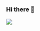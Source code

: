 ### Hi there 👋
<img align="left" src="https://github-readme-stats.vercel.app/api?username=your_username&count_private=true&show_icons=true&theme=dark">

<!--
**omarhamdy1120/omarhamdy1120** is a ✨ _special_ ✨ repository because its `README.md` (this file) appears on your GitHub profile.

Here are some ideas to get you started:

- 🔭 I’m currently working on ...
- 🌱 I’m currently learning ...
- 👯 I’m looking to collaborate on ...
- 🤔 I’m looking for help with ...
- 💬 Ask me about ...
- 📫 How to reach me: ...
- 😄 Pronouns: ...
- ⚡ Fun fact: ...
-->
